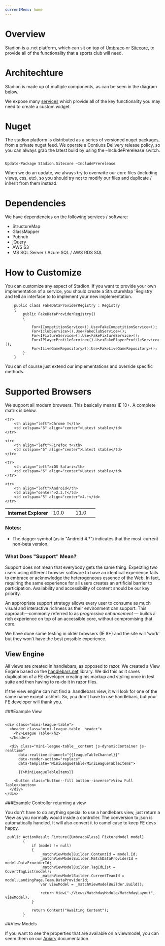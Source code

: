 ```yaml
---
currentMenu: home
---
```


Overview
============

Stadion is a .net platform, which can sit on top of [Umbraco](umbraco/umbraco.html) or [Sitecore](sitecore/sitecore.html), to provide all of the functionality that a sports club will need.

Architechture
============

Stadion is made up of multiple components, as can be seen in the diagram below.

We expose many [services](services.html) which provide all of the key functionality you may need to create a custom widget.


Nuget
============
The stadion platform is distributed as a series of versioned nuget packages, from a private nuget feed.  We operate a Contiuos Delivery release policy, so you can always grab the latest build by using the –IncludePrerelease switch.

```

Update-Package Stadion.Sitecore –IncludePrerelease

```

When we do an update, we always try to overwrite our core files (including views, css, etc), so you should try not to modify our files and duplicate / inherit from them instead.

Dependencies
============
We have dependencies on the following services / software:
* StructureMap
* GlassMapper
* Pubnub
* jQuery
* AWS S3
* MS SQL Server / Azure SQL / AWS RDS SQL

How to Customize
============
You can customize any aspect of Stadion. If you want to provide your own implementation of a service, you should create a StructureMap 'Registry' and tell an interface to to implement your new implementation.


```
	public class FakeDataProviderRegistry : Registry
    {
        public FakeDataProviderRegistry()
        {

            For<ICompetitionService>().Use<FakeCompetitionService>();
            For<IClubService>().Use<FakeClubService>();
            For<IFixtureService>().Use<FakeFixtureService>();
            For<IPlayerProfileService>().Use<FakePlayerProfileService>();
            For<ILiveGameRepository>().Use<FakeLiveGameRepository>();
        }
    } 
```

You can of course just extend our implementations and override specific methods.

Supported Browsers
============

We support all modern browsers. This basically means IE 10+. A complete matrix is below.


<table class="environments">
    <tbody><tr>
        <th align="left">Internet Explorer</th>
        <td align="center">10.0</td>
        <td align="center">&nbsp;&nbsp;&nbsp;&nbsp;&nbsp;11.0&nbsp;&nbsp;&nbsp;&nbsp;&nbsp;</td>
    </tr>

    <tr>
        <th align="left">Chrome †</th>
        <td colspan="6" align="center">Latest stable</td>
    </tr>

    <tr>
        <th align="left">Firefox †</th>
        <td colspan="6" align="center">Latest stable</td>
    </tr>

    <tr>
        <th align="left">iOS Safari</th>
        <td colspan="6" align="center">Latest stable</td>
    </tr>

    <tr>
        <th align="left">Android</th>
        <td align="center">2.3.†</td>
        <td colspan="5" align="center">4.†</td>
    </tr>

</tbody></table>

### Notes:
* The dagger symbol (as in "Android 4.†") indicates that the most-current non-beta version.


### What Does "Support" Mean?

Support does not mean that everybody gets the same thing. Expecting two users using different browser software to have an identical experience fails to embrace or acknowledge the heterogeneous essence of the Web. In fact, requiring the same experience for all users creates an artificial barrier to participation. Availability and accessibility of content should be our key priority.

An appropriate support strategy allows every user to consume as much visual and interactive richness as their environment can support. This approach—commonly referred to as _progressive enhancement_ — builds a rich experience on top of an accessible core, without compromising that core.

We have done some testing in older browsers (IE 8+) and the site will 'work' but they won't have the best possible experience.

## View Engine

All views are created in handlebars, as opposed to razor. We created a View Engine based on the [handlebars.net](https://github.com/rexm/Handlebars.Net) library. We did this as it saves duplication of a FE developer creating his markup and styling once in test suite and then having to re-do it in razor files.

If the view engine can not find a .handlebars view, it will look for one of the same name except .cshtml. So, you don't have to use handlebars, but your FE developer will thank you.

###Example View
```

<div class="mini-league-table">
  <header class="mini-league-table__header">
    <h2>League Table</h2>
  </header>

  <div class="mini-league-table__content js-dynamicContainer js-realtime" 
      data-realtime-channel="{{leagueTableChannel}}" 
      data-render-action="replace"
      data-template="MiniLeagueTable/MiniLeagueTableItems">
      
      {{>MiniLeagueTableItems}}

    <button class="button--fill button--inverse">View Full Table</button>
  </div>
</div>
```

###Example Controller returning a view

You don't have to do anything special to use a handlebars view, just return a View as you normally would inside a controller. The conversion to json is automatically handled. It will also convert it to camel case to keep FE devs happy.

```
 public ActionResult Fixture([UmbracoGlass] FixtureModel model)
        {
            if (model != null)
            {
                _matchViewModelBuilder.ContentId = model.Id;
                _matchViewModelBuilder.MatchDataProviderId = model.DataProviderId;
                _matchViewModelBuilder.TagIdList = CovertTagList(model);
                _matchViewModelBuilder.CurrentTeamId = model.LandingPage.Team.DataProviderId;
                var viewModel = _matchViewModelBuilder.Build();

                return View("~/Views/MatchdayModule/MatchdayLayout", viewModel);
            }

            return Content("Awaiting Content");
        }
```
		
##View Models

If you want to see the properties that are available on a viewmodel, you can seem them on our [Apiary](http://docs.stephenzsolnai.apiary.io/) documentation.